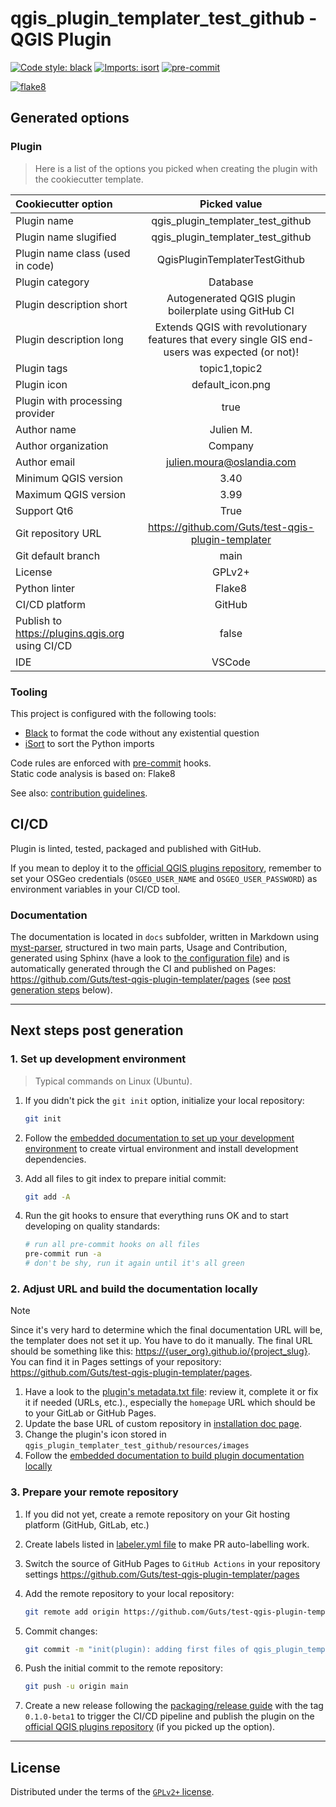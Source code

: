 # qgis_plugin_templater_test_github - QGIS Plugin

[![Code style: black](https://img.shields.io/badge/code%20style-black-000000.svg)](https://github.com/psf/black)
[![Imports: isort](https://img.shields.io/badge/%20imports-isort-%231674b1?style=flat&labelColor=ef8336)](https://pycqa.github.io/isort/)
[![pre-commit](https://img.shields.io/badge/pre--commit-enabled-brightgreen?logo=pre-commit&logoColor=white)](https://github.com/pre-commit/pre-commit)


[![flake8](https://img.shields.io/badge/linter-flake8-green)](https://flake8.pycqa.org/)

## Generated options

### Plugin

> Here is a list of the options you picked when creating the plugin with the cookiecutter template.

| Cookiecutter option | Picked value |
| :------------------ | :----------: |
| Plugin name | qgis_plugin_templater_test_github |
| Plugin name slugified | qgis_plugin_templater_test_github |
| Plugin name class (used in code) | QgisPluginTemplaterTestGithub |
| Plugin category | Database |
| Plugin description short | Autogenerated QGIS plugin boilerplate using GitHub CI |
| Plugin description long | Extends QGIS with revolutionary features that every single GIS end-users was expected (or not)! |
| Plugin tags | topic1,topic2 |
| Plugin icon | default_icon.png |
| Plugin with processing provider | true |
| Author name | Julien M. |
| Author organization | Company |
| Author email | julien.moura@oslandia.com |
| Minimum QGIS version | 3.40 |
| Maximum QGIS version | 3.99 |
| Support Qt6 | True |
| Git repository URL | https://github.com/Guts/test-qgis-plugin-templater |
| Git default branch | main |
| License | GPLv2+ |
| Python linter | Flake8 |
| CI/CD platform | GitHub |
| Publish to <https://plugins.qgis.org> using CI/CD | false |
| IDE | VSCode |

### Tooling

This project is configured with the following tools:

- [Black](https://black.readthedocs.io/en/stable/) to format the code without any existential question
- [iSort](https://pycqa.github.io/isort/) to sort the Python imports

Code rules are enforced with [pre-commit](https://pre-commit.com/) hooks.  
Static code analysis is based on: Flake8

See also: [contribution guidelines](CONTRIBUTING.md).

## CI/CD

Plugin is linted, tested, packaged and published with GitHub.

If you mean to deploy it to the [official QGIS plugins repository](https://plugins.qgis.org/), remember to set your OSGeo credentials (`OSGEO_USER_NAME` and `OSGEO_USER_PASSWORD`) as environment variables in your CI/CD tool.


### Documentation

The documentation is located in `docs` subfolder, written in Markdown using [myst-parser](https://myst-parser.readthedocs.io/), structured in two main parts, Usage and Contribution, generated using Sphinx (have a look to [the configuration file](./docs/conf.py)) and is automatically generated through the CI and published on Pages: <https://github.com/Guts/test-qgis-plugin-templater/pages> (see [post generation steps](#2-build-the-documentation-locally) below).

----

## Next steps post generation

### 1. Set up development environment

> Typical commands on Linux (Ubuntu).

1. If you didn't pick the `git init` option, initialize your local repository:

    ```sh
    git init
    ```

1. Follow the [embedded documentation to set up your development environment](./docs/development/environment.md) to create  virtual environment and install development dependencies.
1. Add all files to git index to prepare initial commit:

    ```sh
    git add -A
    ```

1. Run the git hooks to ensure that everything runs OK and to start developing on quality standards:

    ```sh
    # run all pre-commit hooks on all files
    pre-commit run -a
    # don't be shy, run it again until it's all green
    ```

### 2. Adjust URL and build the documentation locally

> [!NOTE]
> Since it's very hard to determine which the final documentation URL will be, the templater does not set it up. You have to do it manually.
> The final URL should be something like this: <https://{user_org}.github.io/{project_slug}>. You can find it in Pages settings of your repository: <https://github.com/Guts/test-qgis-plugin-templater/pages>.

1. Have a look to the [plugin's metadata.txt file](qgis_plugin_templater_test_github/metadata.txt): review it, complete it or fix it if needed (URLs, etc.)., especially the `homepage` URL which should be to your GitLab or GitHub Pages.
1. Update the base URL of custom repository in [installation doc page](./docs/usage/installation.md).
1. Change the plugin's icon stored in `qgis_plugin_templater_test_github/resources/images`
1. Follow the [embedded documentation to build plugin documentation locally](./docs/development/documentation.md)

### 3. Prepare your remote repository

1. If you did not yet, create a remote repository on your Git hosting platform (GitHub, GitLab, etc.)
1. Create labels listed in [labeler.yml file](.github/labeler.yml) to make PR auto-labelling work.
1. Switch the source of GitHub Pages to `GitHub Actions` in your repository settings <https://github.com/Guts/test-qgis-plugin-templater/pages>
1. Add the remote repository to your local repository:

    ```sh
    git remote add origin https://github.com/Guts/test-qgis-plugin-templater
    ```

1. Commit changes:

    ```sh
    git commit -m "init(plugin): adding first files of qgis_plugin_templater_test_github" -m "generated with QGIS Plugin Templater (https://oslandia.gitlab.io/qgis/template-qgis-plugin)"
    ```

1. Push the initial commit to the remote repository:

    ```sh
    git push -u origin main
    ```

1. Create a new release following the [packaging/release guide](./docs//development/packaging.md) with the tag `0.1.0-beta1` to trigger the CI/CD pipeline and publish the plugin on the [official QGIS plugins repository](https://plugins.qgis.org/) (if you picked up the option).

----

## License

Distributed under the terms of the [`GPLv2+` license](LICENSE).
